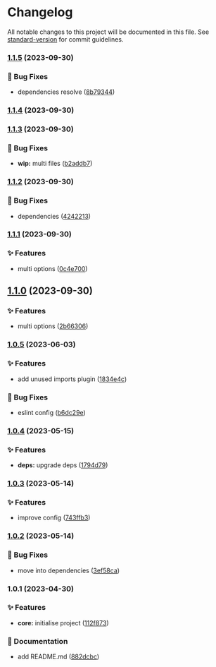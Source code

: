 # Changelog

All notable changes to this project will be documented in this file. See [standard-version](https://github.com/conventional-changelog/standard-version) for commit guidelines.

### [1.1.5](https://git.shpv.work/website/front/-/compare/1.1.3...1.1.5) (2023-09-30)


### 🐛 Bug Fixes

* dependencies resolve ([8b79344](https://git.shpv.work/website/front/-/commit/8b793442d7109bb5676af515dedfc27985fec591))

### [1.1.4](https://git.shpv.work/website/front/-/compare/1.1.3...1.1.4) (2023-09-30)

### [1.1.3](https://git.shpv.work/website/front/-/compare/1.1.2...1.1.3) (2023-09-30)


### 🐛 Bug Fixes

* **wip:** multi files ([b2addb7](https://git.shpv.work/website/front/-/commit/b2addb7ebe82e34dd00d1ec3a5669c85a4b89233))

### [1.1.2](https://git.shpv.work/website/front/-/compare/1.1.1...1.1.2) (2023-09-30)


### 🐛 Bug Fixes

* dependencies ([4242213](https://git.shpv.work/website/front/-/commit/424221399c4c3a58b7bf908a9d63727a268df76e))

### [1.1.1](https://git.shpv.work/website/front/-/compare/1.1.0...1.1.1) (2023-09-30)


### ✨ Features

* multi options ([0c4e700](https://git.shpv.work/website/front/-/commit/0c4e70048a07231ec590267ca837dd774caf63bd))

## [1.1.0](https://git.shpv.work/website/front/-/compare/1.0.5...1.1.0) (2023-09-30)


### ✨ Features

* multi options ([2b66306](https://git.shpv.work/website/front/-/commit/2b663064e5ac515cda67d4387b36ef4d44dcd54c))

### [1.0.5](https://git.shpv.work/website/front/-/compare/1.0.4...1.0.5) (2023-06-03)


### ✨ Features

* add unused imports plugin ([1834e4c](https://git.shpv.work/website/front/-/commit/1834e4ca5fb9c716aa9655ac0d4379cee9e3f3ae))


### 🐛 Bug Fixes

* eslint config ([b6dc29e](https://git.shpv.work/website/front/-/commit/b6dc29e79427662d4ce5dbe42d36a0c32a3cb3bb))

### [1.0.4](https://git.shpv.work/website/front/-/compare/1.0.3...1.0.4) (2023-05-15)


### ✨ Features

* **deps:** upgrade deps ([1794d79](https://git.shpv.work/website/front/-/commit/1794d797a51575cc5b6f7c57b5a53b25d8239539))

### [1.0.3](https://git.shpv.work/website/front/-/compare/1.0.2...1.0.3) (2023-05-14)


### ✨ Features

* improve config ([743ffb3](https://git.shpv.work/website/front/-/commit/743ffb3b134324194ecab608e6c21222d0677856))

### [1.0.2](https://git.shpv.work/website/front/-/compare/1.0.1...1.0.2) (2023-05-14)


### 🐛 Bug Fixes

* move into dependencies ([3ef58ca](https://git.shpv.work/website/front/-/commit/3ef58ca491b8134735011c7286179092bd9e0423))

### 1.0.1 (2023-04-30)


### ✨ Features

* **core:** initialise project ([112f873](https://git.shpv.work/website/front/-/commit/112f8732e4715074817ea270d24173d1f17df463))


### 📝 Documentation

* add README.md ([882dcbc](https://git.shpv.work/website/front/-/commit/882dcbcdb8190f7748fae4e35da4c6f5d6a82859))

